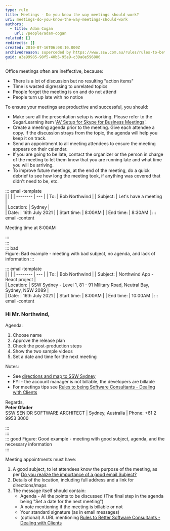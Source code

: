 ```yaml
---
type: rule
title: Meetings - Do you know the way meetings should work?
uri: meetings-do-you-know-the-way-meetings-should-work
authors:
  - title: Adam Cogan
    url: /people/adam-cogan
related: []
redirects: []
created: 2010-07-16T06:08:10.000Z
archivedreason: superceded by https://www.ssw.com.au/rules/rules-to-better-meetings
guid: a3e99985-98f5-40b5-95e9-c39a8e596886
---
```


Office meetings often are ineffective, because:

* There is a lot of discussion but no resulting "action items"
* Time is wasted digressing to unrelated topics
* People forget the meeting is on and do not attend
* People turn up late with no notice

<!--endintro-->

To ensure your meetings are productive and successful, you should:

* Make sure all the presentation setup is working. Please refer to the SugarLearning item '[AV Setup for Skype for Business Meetings](https://sugarlearning.com/companies/SSW/items/13053/av-setup-for-skype-for-business-meetings)'.
* Create a meeting agenda prior to the meeting. Give each attendee a copy. If the discussion strays from the topic, the agenda will help you keep it on track.
* Send an appointment to all meeting attendees to ensure the meeting appears on their calendar.
* If you are going to be late, contact the organizer or the person in charge of the meeting to let them know that you are running late and what time you will be arriving.
* To improve future meetings, at the end of the meeting, do a quick debrief to see how long the meeting took, if anything was covered that didn't need to be, etc.

::: email-template  
|          |     |
| -------- | --- |
| To:      | Bob Northwind |
| Subject: | Let's have a meeting |  
| Location: | Sydney |  
| Date: | 16th July 2021 |
| Start time: | 8:00AM |
| End time: | 8:30AM |
::: email-content  

Meeting time at 8:00AM  

:::  
:::  
::: bad  
Figure: Bad example - meeting with bad subject, no agenda, and lack of information
:::

::: email-template  
|          |     |
| -------- | --- |
| To:      | Bob Northwind |
| Subject: | Northwind App - React project |  
| Location: | SSW Sydney - Level 1, 81 - 91 Military Road, Neutral Bay, Sydney, NSW 2089 |  
| Date: | 16th July 2021 |
| Start time: | 8:00AM |
| End time: | 10:00AM |
::: email-content  


### Hi Mr. Northwind,  

Agenda:  
1) Choose name 
2) Approve the release plan
3) Check the post-production steps 
4) Show the two sample videos
5) Set a date and time for the next meeting

Notes:
- See [directions and map to SSW Sydney](https://www.ssw.com.au/ssw/Company/Offices/Sydney/)
- FYI - the account manager is not billable, the developers are billable
- For meetings tips see [Rules to being Software Consultants - Dealing with Clients](/rules-to-better-software-consultants-dealing-with-clients) 

Regards,  
**Peter Gfader**  
SSW SENIOR SOFTWARE ARCHITECT | Sydney, Australia | Phone: +61 2 9953 3000

:::  
:::  
::: good
Figure: Good example - meeting with good subject, agenda, and the necessary information  
:::

Meeting appointments must have:

1. A good subject, to let attendees know the purpose of the meeting, as per [Do you realize the importance of a good email Subject?](/do-you-realize-the-importance-of-a-good-email-subject)
2. Details of the location, including full address and a link for directions/maps
3. The message itself should contain:
    - Agenda - All the points to be discussed (The final step in the agenda being "Set a date for the next meeting")
    - A note mentioning if the meeting is billable or not
    - Your standard signature (as in email messages)
    - (optional) A URL mentioning [Rules to Better Software Consultants - Dealing with Clients](/rules-to-better-software-consultants-dealing-with-clients)
